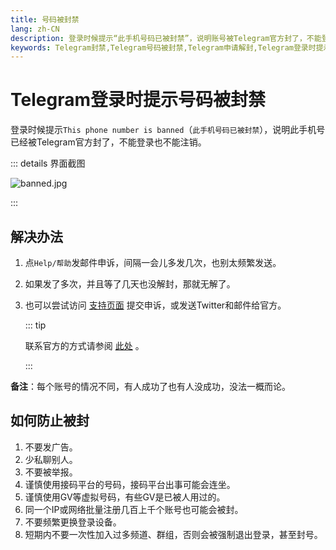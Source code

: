 ```yaml
---
title: 号码被封禁
lang: zh-CN
description: 登录时候提示“此手机号码已被封禁”，说明账号被Telegram官方封了，不能登录也不能注销。本文介绍了如何向官方申诉进行解封，以及如何防止被封号。访问TGwiki - Telegram知识库，了解更多Telegram使用技巧。
keywords: Telegram封禁,Telegram号码被封禁,Telegram申请解封,Telegram登录时提示号码被封禁,Telegram防止被封号,TG号码被封禁,TG申请解封,TG防止被封号,电报号码被封禁,电报申请解封,电报防止被号,TGwiki,Telegram知识库
---
```


# Telegram登录时提示号码被封禁

登录时候提示`This phone number is banned`（`此手机号码已被封禁`），说明此手机号已经被Telegram官方封了，不能登录也不能注销。

::: details 界面截图

![banned.jpg](https://s2.loli.net/2024/01/27/lM9PFwA4Z5YEi6G.jpg)

:::

## 解决办法

1. 点`Help/帮助`发邮件申诉，间隔一会儿多发几次，也别太频繁发送。

2. 如果发了多次，并且等了几天也没解封，那就无解了。

3. 也可以尝试访问 [支持页面](https://telegram.org/support) 提交申诉，或发送Twitter和邮件给官方。

   ::: tip

   联系官方的方式请参阅 [此处](/tgwiki/contact) 。

   :::

**备注**：每个账号的情况不同，有人成功了也有人没成功，没法一概而论。

## 如何防止被封

1. 不要发广告。
2. 少私聊别人。
3. 不要被举报。
4. 谨慎使用接码平台的号码，接码平台出事可能会连坐。
5. 谨慎使用GV等虚拟号码，有些GV是已被人用过的。
6. 同一个IP或网络批量注册几百上千个账号也可能会被封。
7. 不要频繁更换登录设备。
8. 短期内不要一次性加入过多频道、群组，否则会被强制退出登录，甚至封号。

